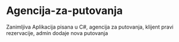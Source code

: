 # Agencija-za-putovanja
Zanimljiva Aplikacija pisana u C#, agencija za putovanja, klijent pravi rezervacije, admin dodaje nova putovanja
